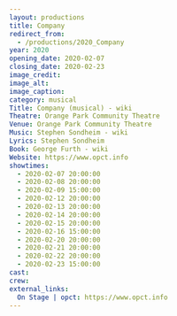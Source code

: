 ```yaml
---
layout: productions
title: Company
redirect_from:
  - /productions/2020_Company
year: 2020
opening_date: 2020-02-07
closing_date: 2020-02-23
image_credit: 
image_alt:
image_caption:
category: musical
Title: Company (musical) - wiki
Theatre: Orange Park Community Theatre
Venue: Orange Park Community Theatre
Music: Stephen Sondheim - wiki
Lyrics: Stephen Sondheim
Book: George Furth - wiki
Website: https://www.opct.info
showtimes: 
  - 2020-02-07 20:00:00
  - 2020-02-08 20:00:00
  - 2020-02-09 15:00:00
  - 2020-02-12 20:00:00
  - 2020-02-13 20:00:00
  - 2020-02-14 20:00:00
  - 2020-02-15 20:00:00
  - 2020-02-16 15:00:00
  - 2020-02-20 20:00:00
  - 2020-02-21 20:00:00
  - 2020-02-22 20:00:00
  - 2020-02-23 15:00:00
cast:
crew:
external_links:
  On Stage | opct: https://www.opct.info
---
```

